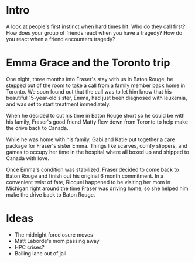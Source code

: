 # Intro
A look at people's first instinct when hard times hit. Who do they call first? How does your group of friends react when you have a tragedy? How do you react when a friend encounters tragedy?

# Emma Grace and the Toronto trip
One night, three months into Fraser's stay with us in Baton Rouge, he stepped out of the room to take a call from a family member back home in Toronto. We soon found out that the call was to let him know that his beautiful 15-year-old sister, Emma, had just been diagnosed with leukemia, and was set to start treatment immediately. 

When he decided to cut his time in Baton Rouge short so he could be with his family, Fraser's good friend Matty flew down from Toronto to help make the drive back to Canada.

While he was home with his family, Gabi and Katie put together a care package for Fraser's sister Emma. Things like scarves, comfy slippers, and games to occupy her time in the hospital where all boxed up and shipped to Canada with love.

Once Emma's condition was stabilized, Fraser decided to come back to Baton Rouge and finish out his original 6 month commitment. In a convenient twist of fate, Ricquel happened to be visiting her mom in Michigan right around the time Fraser was driving home, so she helped him make the drive back to Baton Rouge.



# Ideas
- The midnight foreclosure moves
- Matt Laborde's mom passing away
- HPC crises?
- Bailing lane out of jail
